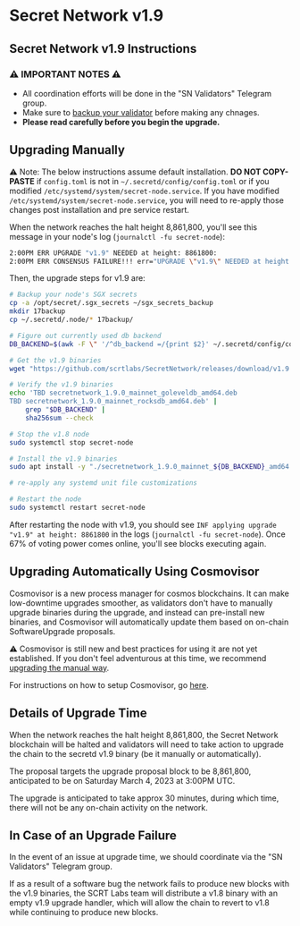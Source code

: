 # Secret Network v1.9

## Secret Network v1.9 Instructions <a href="#secret-network-v1-9-upgrade-instructions" id="secret-network-v1-9-upgrade-instructions"></a>

### ⚠️ IMPORTANT NOTES ⚠️ <a href="#important-notes" id="important-notes"></a>

- All coordination efforts will be done in the "SN Validators" Telegram group.
- Make sure to [backup your validator](../node-runners/best-practices/validator-backup.md) before making any chnages.
- **Please read carefully before you begin the upgrade.**

## Upgrading Manually <a href="#upgrading-manually" id="upgrading-manually"></a>

:warning: Note: The below instructions assume default installation. **DO NOT COPY-PASTE** if `config.toml` is not in `~/.secretd/config/config.toml` or if you modified `/etc/systemd/system/secret-node.service`. If you have modified `/etc/systemd/system/secret-node.service`, you will need to re-apply those changes post installation and pre service restart.

When the network reaches the halt height 8,861,800, you'll see this message in your node's log (`journalctl -fu secret-node`):

```bash
2:00PM ERR UPGRADE "v1.9" NEEDED at height: 8861800:
2:00PM ERR CONSENSUS FAILURE!!! err="UPGRADE \"v1.9\" NEEDED at height: 8861800
```

Then, the upgrade steps for v1.9 are:

```bash
# Backup your node's SGX secrets
cp -a /opt/secret/.sgx_secrets ~/sgx_secrets_backup
mkdir 17backup
cp ~/.secretd/.node/* 17backup/

# Figure out currently used db backend
DB_BACKEND=$(awk -F \" '/^db_backend =/{print $2}' ~/.secretd/config/config.toml)

# Get the v1.9 binaries
wget "https://github.com/scrtlabs/SecretNetwork/releases/download/v1.9.0/secretnetwork_1.9.0_mainnet_${DB_BACKEND}_amd64.deb"

# Verify the v1.9 binaries
echo 'TBD secretnetwork_1.9.0_mainnet_goleveldb_amd64.deb
TBD secretnetwork_1.9.0_mainnet_rocksdb_amd64.deb' |
    grep "$DB_BACKEND" |
    sha256sum --check

# Stop the v1.8 node
sudo systemctl stop secret-node

# Install the v1.9 binaries
sudo apt install -y "./secretnetwork_1.9.0_mainnet_${DB_BACKEND}_amd64.deb"

# re-apply any systemd unit file customizations

# Restart the node
sudo systemctl restart secret-node
```

After restarting the node with v1.9, you should see `INF applying upgrade "v1.9" at height: 8861800` in the logs (`journalctl -fu secret-node`). Once 67% of voting power comes online, you'll see blocks executing again.

## Upgrading Automatically Using Cosmovisor <a href="#upgrading-automatically-using-cosmovisor" id="upgrading-automatically-using-cosmovisor"></a>

Cosmovisor is a new process manager for cosmos blockchains. It can make low-downtime upgrades smoother, as validators don't have to manually upgrade binaries during the upgrade, and instead can pre-install new binaries, and Cosmovisor will automatically update them based on on-chain SoftwareUpgrade proposals.

⚠️ Cosmovisor is still new and best practices for using it are not yet established. If you don't feel adventurous at this time, we recommend [upgrading the manual way](#upgrading-manually).

For instructions on how to setup Cosmovisor, go [here](cosmovisor.md).

## Details of Upgrade Time <a href="#details-of-upgrade-time" id="details-of-upgrade-time"></a>

When the network reaches the halt height 8,861,800, the Secret Network blockchain will be halted and validators will need to take action to upgrade the chain to the secretd v1.9 binary (be it manually or automatically).

The proposal targets the upgrade proposal block to be 8,861,800, anticipated to be on Saturday March 4, 2023 at 3:00PM UTC.

The upgrade is anticipated to take approx 30 minutes, during which time, there will not be any on-chain activity on the network.

## In Case of an Upgrade Failure <a href="#in-case-of-an-upgrade-failure" id="in-case-of-an-upgrade-failure"></a>

In the event of an issue at upgrade time, we should coordinate via the "SN Validators" Telegram group.

If as a result of a software bug the network fails to produce new blocks with the v1.9 binaries, the SCRT Labs team will distribute a v1.8 binary with an empty v1.9 upgrade handler, which will allow the chain to revert to v1.8 while continuing to produce new blocks.
